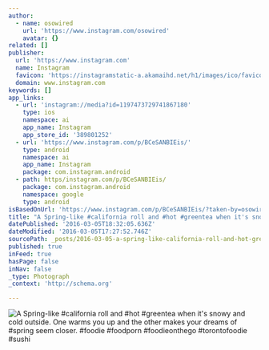 ```yaml
---
author:
  - name: osowired
    url: 'https://www.instagram.com/osowired'
    avatar: {}
related: []
publisher:
  url: 'https://www.instagram.com'
  name: Instagram
  favicon: 'https://instagramstatic-a.akamaihd.net/h1/images/ico/favicon.ico/7cdab0872b15.ico'
  domain: www.instagram.com
keywords: []
app_links:
  - url: 'instagram://media?id=1197473729741867180'
    type: ios
    namespace: ai
    app_name: Instagram
    app_store_id: '389801252'
  - url: 'https://www.instagram.com/p/BCeSANBIEis/'
    type: android
    namespace: ai
    app_name: Instagram
    package: com.instagram.android
  - path: https/instagram.com/p/BCeSANBIEis/
    package: com.instagram.android
    namespace: google
    type: android
isBasedOnUrl: 'https://www.instagram.com/p/BCeSANBIEis/?taken-by=osowired'
title: "A Spring-like #california roll and #hot #greentea when it's snowy and cold outside. One warms you up and the other makes your dreams of #spring seem closer. #foodie #foodporn #foodieonthego #torontofoodie #sushi"
datePublished: '2016-03-05T18:32:05.636Z'
dateModified: '2016-03-05T17:27:52.746Z'
sourcePath: _posts/2016-03-05-a-spring-like-california-roll-and-hot-greentea-when-its.md
published: true
inFeed: true
hasPage: false
inNav: false
_type: Photograph
_context: 'http://schema.org'

---
```

![A Spring-like &num;california roll and &num;hot &num;greentea when it's snowy and cold outside&period; One warms you up and the other makes your dreams of &num;spring seem closer&period; &num;foodie &num;foodporn &num;foodieonthego &num;torontofoodie &num;sushi](https://scontent.cdninstagram.com/t51.2885-15/sh0.08/e35/p640x640/12751302_1665211833740467_794448668_n.jpg?ig_cache_key=MTE5NzQ3MzcyOTc0MTg2NzE4MA%3D%3D.2)